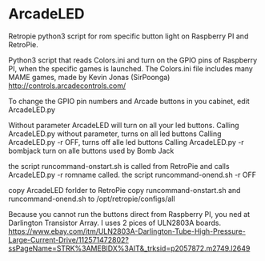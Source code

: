 # ArcadeLED
Retropie python3 script for rom specific button light on Raspberry PI and RetroPie.

Python3 script that reads Colors.ini and turn on the GPIO pins of Raspberry PI, when the specific games is launched.
The Colors.ini file includes many MAME games, made by Kevin Jonas (SirPoonga) http://controls.arcadecontrols.com/

To change the GPIO pin numbers and Arcade buttons in you cabinet, edit ArcadeLED.py

Without parameter ArcadeLED will turn on all your led buttons.
Calling ArcadeLED.py without parameter, turns on all led buttons
Calling ArcadeLED.py -r OFF, turns off alle led buttons
Calling ArcadeLED.py -r bombjack turn on alle buttons used by Bomb Jack

the script runcommand-onstart.sh is called from RetroPie and calls ArcadeLED.py -r romname called.
the script runcommand-onend.sh -r OFF

copy ArcadeLED forlder to RetroPie
copy runcommand-onstart.sh and runcommand-onend.sh to /opt/retropie/configs/all

Because you cannot run the buttons direct from Raspberry PI, you ned at Darlington Transistor Array.
I uses 2 pices of ULN2803A boards. 
https://www.ebay.com/itm/ULN2803A-Darlington-Tube-High-Pressure-Large-Current-Drive/112571472802?ssPageName=STRK%3AMEBIDX%3AIT&_trksid=p2057872.m2749.l2649
